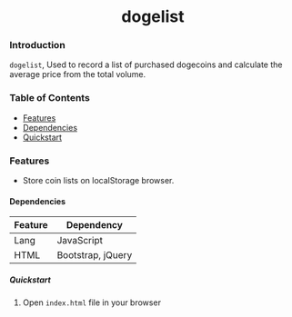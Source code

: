 <h1 align="center">dogelist</h1>

<!-- <p align="center">
<a href="link"><img src="image.svg" alt="b" width="734"/></a>
</p> -->

### Introduction

`dogelist`, Used to record a list of purchased dogecoins and calculate the average price from the total volume.

### Table of Contents

- [Features](#features)
- [Dependencies](#dependencies)
- [Quickstart](#quickstart) 

### Features

- Store coin lists on localStorage browser.

#### Dependencies

| Feature | Dependency |
| --- | --- |
| Lang | JavaScript |
| HTML | Bootstrap, jQuery |

##### Quickstart
  1. Open `index.html` file in your browser
